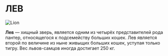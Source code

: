 # ЛЕВ

![Lion](https://cdn.pixabay.com/photo/2015/09/22/14/34/african-lion-951778_960_720.jpg)

**Лев** — хищный зверь, является одним из четырёх представителей рода пантер, относящегося к подсемейству больших кошек. Лев является второй по величине из ныне живыщих больших кошек, уступая только тигру. Вес львов-самцов иногда достигает 250 кг.
